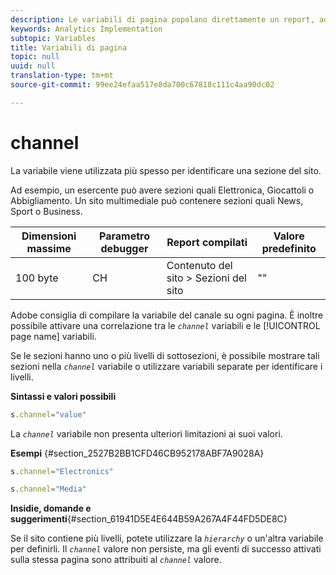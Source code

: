 ```yaml
---
description: Le variabili di pagina popolano direttamente un report, ad esempio pageName, List Props, List Variables e così via.
keywords: Analytics Implementation
subtopic: Variables
title: Variabili di pagina
topic: null
uuid: null
translation-type: tm+mt
source-git-commit: 99ee24efaa517e8da700c67818c111c4aa90dc02

---
```



# channel

La variabile viene utilizzata più spesso per identificare una sezione del sito.


<!-- 

channel.xml

 -->

Ad esempio, un esercente può avere sezioni quali Elettronica, Giocattoli o Abbigliamento. Un sito multimediale può contenere sezioni quali News, Sport o Business.

| Dimensioni massime | Parametro debugger | Report compilati | Valore predefinito |
|---|---|---|---|
| 100 byte | CH | Contenuto del sito &gt; Sezioni del sito | "" |

Adobe consiglia di compilare la variabile del canale su ogni pagina. È inoltre possibile attivare una correlazione tra le *`channel`* variabili e le [!UICONTROL page name] variabili.

Se le sezioni hanno uno o più livelli di sottosezioni, è possibile mostrare tali sezioni nella *`channel`* variabile o utilizzare variabili separate per identificare i livelli.

**Sintassi e valori possibili**

```js
s.channel="value"
```

La *`channel`* variabile non presenta ulteriori limitazioni ai suoi valori.

**Esempi** {#section_2527B2BB1CFD46CB952178ABF7A9028A}

```js
s.channel="Electronics"
```

```js
s.channel="Media"
```

**Insidie, domande e suggerimenti**{#section_61941D5E4E644B59A267A4F44FD5DE8C}

Se il sito contiene più livelli, potete utilizzare la *`hierarchy`* o un'altra variabile per definirli. Il *`channel`* valore non persiste, ma gli eventi di successo attivati sulla stessa pagina sono attribuiti al *`channel`* valore.
